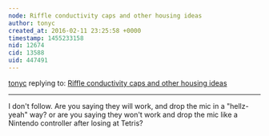 ```yaml
---
node: Riffle conductivity caps and other housing ideas
author: tonyc
created_at: 2016-02-11 23:25:58 +0000
timestamp: 1455233158
nid: 12674
cid: 13588
uid: 447491
---
```




[tonyc](../profile/tonyc) replying to: [Riffle conductivity caps and other housing ideas](../notes/mathew/02-10-2016/riffle-conductivity-caps-and-other-housing-ideas)

----
I don't follow. Are you saying they will work, and drop the mic in a "hellz-yeah" way? or are you saying they won't work and drop the mic like a Nintendo controller after losing at Tetris?

